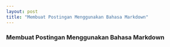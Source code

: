 ```yaml
---
layout: post
title: "Membuat Postingan Menggunakan Bahasa Markdown"
---
```

### Membuat Postingan Menggunakan Bahasa Markdown
